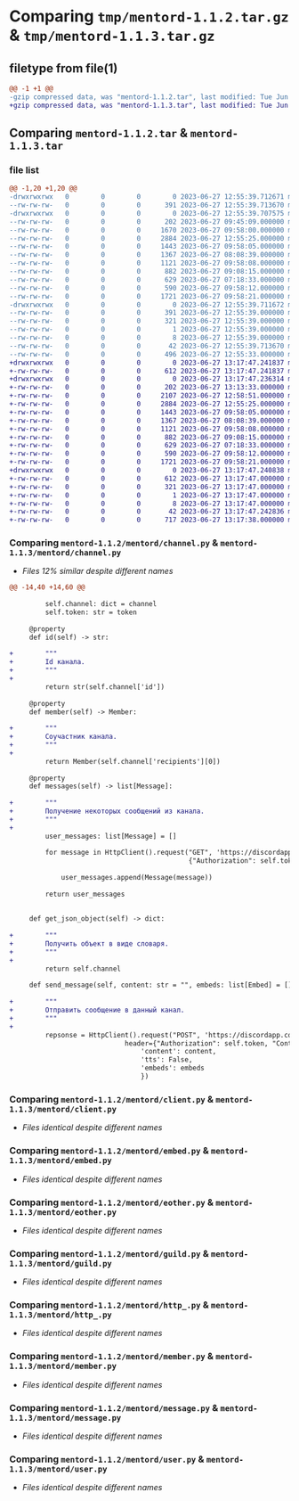 # Comparing `tmp/mentord-1.1.2.tar.gz` & `tmp/mentord-1.1.3.tar.gz`

## filetype from file(1)

```diff
@@ -1 +1 @@
-gzip compressed data, was "mentord-1.1.2.tar", last modified: Tue Jun 27 12:55:39 2023, max compression
+gzip compressed data, was "mentord-1.1.3.tar", last modified: Tue Jun 27 13:17:47 2023, max compression
```

## Comparing `mentord-1.1.2.tar` & `mentord-1.1.3.tar`

### file list

```diff
@@ -1,20 +1,20 @@
-drwxrwxrwx   0        0        0        0 2023-06-27 12:55:39.712671 mentord-1.1.2/
--rw-rw-rw-   0        0        0      391 2023-06-27 12:55:39.713670 mentord-1.1.2/PKG-INFO
-drwxrwxrwx   0        0        0        0 2023-06-27 12:55:39.707575 mentord-1.1.2/mentord/
--rw-rw-rw-   0        0        0      202 2023-06-27 09:45:09.000000 mentord-1.1.2/mentord/__init__.py
--rw-rw-rw-   0        0        0     1670 2023-06-27 09:58:00.000000 mentord-1.1.2/mentord/channel.py
--rw-rw-rw-   0        0        0     2884 2023-06-27 12:55:25.000000 mentord-1.1.2/mentord/client.py
--rw-rw-rw-   0        0        0     1443 2023-06-27 09:58:05.000000 mentord-1.1.2/mentord/embed.py
--rw-rw-rw-   0        0        0     1367 2023-06-27 08:08:39.000000 mentord-1.1.2/mentord/eother.py
--rw-rw-rw-   0        0        0     1121 2023-06-27 09:58:08.000000 mentord-1.1.2/mentord/guild.py
--rw-rw-rw-   0        0        0      882 2023-06-27 09:08:15.000000 mentord-1.1.2/mentord/http_.py
--rw-rw-rw-   0        0        0      629 2023-06-27 07:18:33.000000 mentord-1.1.2/mentord/member.py
--rw-rw-rw-   0        0        0      590 2023-06-27 09:58:12.000000 mentord-1.1.2/mentord/message.py
--rw-rw-rw-   0        0        0     1721 2023-06-27 09:58:21.000000 mentord-1.1.2/mentord/user.py
-drwxrwxrwx   0        0        0        0 2023-06-27 12:55:39.711672 mentord-1.1.2/mentord.egg-info/
--rw-rw-rw-   0        0        0      391 2023-06-27 12:55:39.000000 mentord-1.1.2/mentord.egg-info/PKG-INFO
--rw-rw-rw-   0        0        0      321 2023-06-27 12:55:39.000000 mentord-1.1.2/mentord.egg-info/SOURCES.txt
--rw-rw-rw-   0        0        0        1 2023-06-27 12:55:39.000000 mentord-1.1.2/mentord.egg-info/dependency_links.txt
--rw-rw-rw-   0        0        0        8 2023-06-27 12:55:39.000000 mentord-1.1.2/mentord.egg-info/top_level.txt
--rw-rw-rw-   0        0        0       42 2023-06-27 12:55:39.713670 mentord-1.1.2/setup.cfg
--rw-rw-rw-   0        0        0      496 2023-06-27 12:55:33.000000 mentord-1.1.2/setup.py
+drwxrwxrwx   0        0        0        0 2023-06-27 13:17:47.241837 mentord-1.1.3/
+-rw-rw-rw-   0        0        0      612 2023-06-27 13:17:47.241837 mentord-1.1.3/PKG-INFO
+drwxrwxrwx   0        0        0        0 2023-06-27 13:17:47.236314 mentord-1.1.3/mentord/
+-rw-rw-rw-   0        0        0      202 2023-06-27 13:13:33.000000 mentord-1.1.3/mentord/__init__.py
+-rw-rw-rw-   0        0        0     2107 2023-06-27 12:58:51.000000 mentord-1.1.3/mentord/channel.py
+-rw-rw-rw-   0        0        0     2884 2023-06-27 12:55:25.000000 mentord-1.1.3/mentord/client.py
+-rw-rw-rw-   0        0        0     1443 2023-06-27 09:58:05.000000 mentord-1.1.3/mentord/embed.py
+-rw-rw-rw-   0        0        0     1367 2023-06-27 08:08:39.000000 mentord-1.1.3/mentord/eother.py
+-rw-rw-rw-   0        0        0     1121 2023-06-27 09:58:08.000000 mentord-1.1.3/mentord/guild.py
+-rw-rw-rw-   0        0        0      882 2023-06-27 09:08:15.000000 mentord-1.1.3/mentord/http_.py
+-rw-rw-rw-   0        0        0      629 2023-06-27 07:18:33.000000 mentord-1.1.3/mentord/member.py
+-rw-rw-rw-   0        0        0      590 2023-06-27 09:58:12.000000 mentord-1.1.3/mentord/message.py
+-rw-rw-rw-   0        0        0     1721 2023-06-27 09:58:21.000000 mentord-1.1.3/mentord/user.py
+drwxrwxrwx   0        0        0        0 2023-06-27 13:17:47.240838 mentord-1.1.3/mentord.egg-info/
+-rw-rw-rw-   0        0        0      612 2023-06-27 13:17:47.000000 mentord-1.1.3/mentord.egg-info/PKG-INFO
+-rw-rw-rw-   0        0        0      321 2023-06-27 13:17:47.000000 mentord-1.1.3/mentord.egg-info/SOURCES.txt
+-rw-rw-rw-   0        0        0        1 2023-06-27 13:17:47.000000 mentord-1.1.3/mentord.egg-info/dependency_links.txt
+-rw-rw-rw-   0        0        0        8 2023-06-27 13:17:47.000000 mentord-1.1.3/mentord.egg-info/top_level.txt
+-rw-rw-rw-   0        0        0       42 2023-06-27 13:17:47.242836 mentord-1.1.3/setup.cfg
+-rw-rw-rw-   0        0        0      717 2023-06-27 13:17:38.000000 mentord-1.1.3/setup.py
```

### Comparing `mentord-1.1.2/mentord/channel.py` & `mentord-1.1.3/mentord/channel.py`

 * *Files 12% similar despite different names*

```diff
@@ -14,40 +14,60 @@
 
         self.channel: dict = channel
         self.token: str = token
 
     @property
     def id(self) -> str:
 
+        """
+        Id канала.
+        """
+
         return str(self.channel['id'])
 
     @property
     def member(self) -> Member:
 
+        """
+        Соучастник канала.
+        """
+
         return Member(self.channel['recipients'][0])
     
     @property
     def messages(self) -> list[Message]:
         
+        """
+        Получение некоторых сообщений из канала.
+        """
+
         user_messages: list[Message] = []
 
         for message in HttpClient().request("GET", 'https://discordapp.com/api/v9/channels/{0}/messages'.format(self.id),
                                             {"Authorization": self.token, "Content-Type": "application/json"}).json():
 
             user_messages.append(Message(message))
 
         return user_messages
 
 
     def get_json_object(self) -> dict:
 
+        """
+        Получить объект в виде словаря.
+        """
+
         return self.channel
     
     def send_message(self, content: str = "", embeds: list[Embed] = []) -> any:
 
+        """
+        Отправить сообщение в данный канал.
+        """
+
         repsonse = HttpClient().request("POST", 'https://discordapp.com/api/v9//channels/{0}/messages'.format(self.id),
                             header={"Authorization": self.token, "Content-Type": "application/json"}, json={
                                 'content': content,
                                 'tts': False,
                                 'embeds': embeds
                                 })
```

### Comparing `mentord-1.1.2/mentord/client.py` & `mentord-1.1.3/mentord/client.py`

 * *Files identical despite different names*

### Comparing `mentord-1.1.2/mentord/embed.py` & `mentord-1.1.3/mentord/embed.py`

 * *Files identical despite different names*

### Comparing `mentord-1.1.2/mentord/eother.py` & `mentord-1.1.3/mentord/eother.py`

 * *Files identical despite different names*

### Comparing `mentord-1.1.2/mentord/guild.py` & `mentord-1.1.3/mentord/guild.py`

 * *Files identical despite different names*

### Comparing `mentord-1.1.2/mentord/http_.py` & `mentord-1.1.3/mentord/http_.py`

 * *Files identical despite different names*

### Comparing `mentord-1.1.2/mentord/member.py` & `mentord-1.1.3/mentord/member.py`

 * *Files identical despite different names*

### Comparing `mentord-1.1.2/mentord/message.py` & `mentord-1.1.3/mentord/message.py`

 * *Files identical despite different names*

### Comparing `mentord-1.1.2/mentord/user.py` & `mentord-1.1.3/mentord/user.py`

 * *Files identical despite different names*

